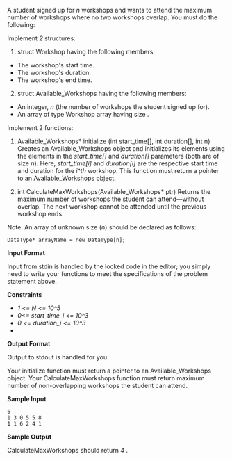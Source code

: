 A student signed up for _n_ workshops and wants to attend the maximum number of workshops where no two workshops overlap. You must do the following:

Implement _2_ structures:

1. struct Workshop having the following members:

- The workshop's start time.
- The workshop's duration.
- The workshop's end time.

2. struct Available_Workshops having the following members:

- An integer, _n_ (the number of workshops the student signed up for).
- An array of type Workshop array having size .

Implement 2 functions:

1. Available_Workshops* initialize (int start_time[], int duration[], int n)
Creates an Available_Workshops object and initializes its elements using the elements in the _start_time[]_ and _duration[]_ parameters (both are of size _n_). Here, _start_time[i]_ and _duration[i]_ are the respective start time and duration for the _i^th_ workshop. This function must return a pointer to an Available_Workshops object.

2. int CalculateMaxWorkshops(Available_Workshops* ptr)
Returns the maximum number of workshops the student can attend—without overlap. The next workshop cannot be attended until the previous workshop ends.

Note: An array of unknown size (_n_) should be declared as follows:
```
DataType* arrayName = new DataType[n];
```
__Input Format__

Input from stdin is handled by the locked code in the editor; you simply need to write your functions to meet the specifications of the problem statement above.

__Constraints__
- _1 <= N <= 10^5_
- _0<= start_time_i <= 10^3_
- _0 <= duration_i <= 10^3_
- 
__Output Format__

Output to stdout is handled for you.

Your initialize function must return a pointer to an Available_Workshops object.
Your CalculateMaxWorkshops function must return maximum number of non-overlapping workshops the student can attend.

__Sample Input__
```
6
1 3 0 5 5 8
1 1 6 2 4 1
```

__Sample Output__

CalculateMaxWorkshops should return _4_ .
